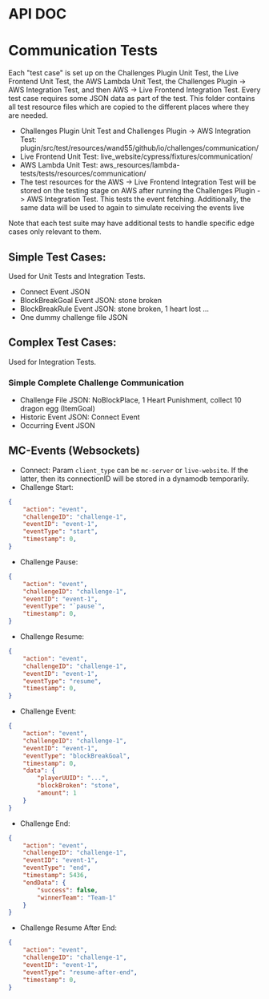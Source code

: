 # API DOC

# Communication Tests

Each "test case" is set up on the Challenges Plugin Unit Test, the Live Frontend Unit Test, the AWS Lambda Unit Test, the Challenges Plugin -> AWS Integration Test, and then AWS -> Live Frontend Integration Test.
Every test case requires some JSON data as part of the test. This folder contains all test resource files which are copied to the different places where they are needed.

- Challenges Plugin Unit Test and Challenges Plugin -> AWS Integration Test: plugin/src/test/resources/wand55/github/io/challenges/communication/
- Live Frontend Unit Test: live_website/cypress/fixtures/communication/
- AWS Lambda Unit Test: aws_resources/lambda-tests/tests/resources/communication/
- The test resources for the AWS -> Live Frontend Integration Test will be stored on the testing stage on AWS after running the Challenges Plugin -> AWS Integration Test. This tests the event fetching. Additionally, the same data will be used to again to simulate receiving the events live

Note that each test suite may have additional tests to handle specific edge cases only relevant to them.

## Simple Test Cases:

Used for Unit Tests and Integration Tests.

- Connect Event JSON
- BlockBreakGoal Event JSON: stone broken
- BlockBreakRule Event JSON: stone broken, 1 heart lost
...
- One dummy challenge file JSON

## Complex Test Cases:

Used for Integration Tests.

### Simple Complete Challenge Communication

- Challenge File JSON: NoBlockPlace, 1 Heart Punishment, collect 10 dragon egg (ItemGoal)
- Historic Event JSON: Connect Event
- Occurring Event JSON

### 

## MC-Events (Websockets)

- Connect:
    Param `client_type` can be `mc-server` or `live-website`. If the latter, then its connectionID will be stored in a dynamodb temporarily.
- Challenge Start:
```json
{
    "action": "event",
    "challengeID": "challenge-1",
    "eventID": "event-1",
    "eventType": "start",
    "timestamp": 0,
}
```

- Challenge Pause:
```json
{
    "action": "event",
    "challengeID": "challenge-1",
    "eventID": "event-1",
    "eventType": "`pause`",
    "timestamp": 0,
}
```

- Challenge Resume:
```json
{
    "action": "event",
    "challengeID": "challenge-1",
    "eventID": "event-1",
    "eventType": "resume",
    "timestamp": 0,
}
```
- Challenge Event:
```json
{
    "action": "event",
    "challengeID": "challenge-1",
    "eventID": "event-1",
    "eventType": "blockBreakGoal",
    "timestamp": 0,
    "data": {
        "playerUUID": "...",
        "blockBroken": "stone",
        "amount": 1
    }
}
```

- Challenge End:
```json
{
    "action": "event",
    "challengeID": "challenge-1",
    "eventID": "event-1",
    "eventType": "end",
    "timestamp": 5436,
    "endData": {
        "success": false,
        "winnerTeam": "Team-1"
    }
}
```
- Challenge Resume After End:
```json
{
    "action": "event",
    "challengeID": "challenge-1",
    "eventID": "event-1",
    "eventType": "resume-after-end",
    "timestamp": 0,
}
```